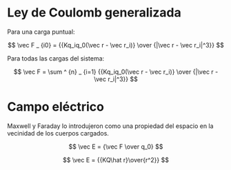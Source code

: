 # Ley de Coulomb generalizada

Para una carga puntual:

$$
\vec F _ {i0} = {{Kq_iq_0(\vec r - \vec r_i)} \over {|\vec r - \vec r_i|^3}}
$$

Para todas las cargas del sistema:

$$
\vec F = \sum ^ {n} _ {i=1} {{Kq_iq_0(\vec r - \vec r_i)} \over {|\vec r - \vec r_i|^3}}
$$

# Campo eléctrico

Maxwell y Faraday lo introdujeron como una propiedad del espacio en la vecinidad de los cuerpos cargados.

$$
\vec E = {\vec F \over q_0}
$$

$$
\vec E = {{KQ\hat r}\over{r^2}}
$$


